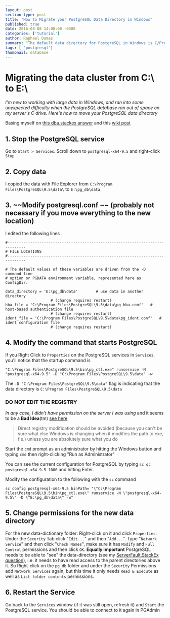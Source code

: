 ```yaml
---
layout: post
section-type: post
title: "How to Migrate your PostgreSQL Data Directory in Windows"
published: true
date: 2016-08-08 14:00:00 -0500
categories: ['tutorial']
author: Raphael Dumas
summary: "The default data directory for PostgreSQL in Windows is C/Program Files, but you might not want your database there"
tags: [ 'postgresql']
thumbnail: database  
---
```


# Migrating the data cluster from C:\ to E:\
*I'm new to working with large data in Windows, and ran into some unexpected difficulty when the PostgreSQL database ran out of space on my server's C drive. Here's how to move your PostgreSQL data directory*

Basing myself on [this dba.stackex answer](http://dba.stackexchange.com/a/28927) and this [wiki post](https://wiki.postgresql.org/wiki/Change_the_default_PGDATA_directory_on_Windows)

## 1. Stop the PostgreSQL service

Go to `Start > Services`. Scroll down to `postgresql-x64-9.5` and right-click `Stop`

## 2. Copy data

I copied the data with File Explorer from `C:\Program Files\PostgreSQL\9.5\data\` to `E:\pg_db\data`

## 3. ~~Modify postgresql.conf ~~ (probably not necessary if you move everything to the new location)

I edited the following lines

```
#------------------------------------------------------------------------------
# FILE LOCATIONS
#------------------------------------------------------------------------------

# The default values of these variables are driven from the -D command-line
# option or PGDATA environment variable, represented here as ConfigDir.

data_directory = 'E:\pg_db\data'		# use data in another directory
					# (change requires restart)
hba_file = 'C:\Program Files\PostgreSQL\9.5\data\pg_hba.conf'	# host-based authentication file
					# (change requires restart)
ident_file = 'C:\Program Files\PostgreSQL\9.5\data\pg_ident.conf'	# ident configuration file
					# (change requires restart)
```

## 4. Modify the command that starts PostgreSQL

If you Right Click to `Properties` on the PostgreSQL services in `Services`, you'll notice that the startup command is 

```"C:\Program Files\PostgreSQL\9.5\bin\pg_ctl.exe" runservice -N "postgresql-x64-9.5" -D "C:\Program Files\PostgreSQL\9.5\data" -w```

The `-D "C:\Program Files\PostgreSQL\9.5\data"` flag is indicating that the data directory is `C:\Program Files\PostgreSQL\9.5\data`

### **DO NOT EDIT THE REGISTRY**
_In any case, I didn't have permission on the server I was using_ and it seems to be a **Bad Idea**(tm) [see here](http://stackoverflow.com/a/24877051/4047679)
 
>Direct registry modification should be avoided (because you can't be sure what else Windows is changing when it modifies the path to exe, f.e.) unless you are absolutely sure what you do
 
Start the `cmd` prompt as an administrator by hitting the Windows button and typing `cmd` then right-clicking "Run as Administrator"

You can see the current configuration for PostgreSQL by typing `sc qc postgresql-x64-9.5 1000` and hitting Enter.

Modify the configuration to the following with the `sc` command

```
sc config postgresql-x64-9.5 binPath= "\"C:\Program Files\PostgreSQL\9.5\bin\pg_ctl.exe\" runservice -N \"postgresql-x64-9.5\" -D \"E:\pg_db\data\" -w"
```

## 5. Change permissions for the new data directory
For the new data-dictionary folder: Right-click on it and click `Properties`. Under the `Security` Tab click "`Edit...`" and then "`Add...`". Type  "`Network Service`" and then click "`Check Names`", make sure it has `Modify` and `Full Control` permissions and then click `OK`.
**Equally important** PostgreSQL needs to be able to "see" the data-directory (see my [ServerFault.StackEx question](http://serverfault.com/questions/793461/why-does-changing-data-directory-for-postgresql-9-5-in-server-2008-lead-to-dire?noredirect=1#comment1004149_793461)), i.e. it needs to have read access to the parent directories above it. So Right-click on the `pg_db` folder and under the `Security` Permissions add `Network Services` again, but this time it only needs `Read & Execute` as well as `List folder contents` permissions.

## 6. Restart the Service

Go back to the `Services` window (if it was still open, refresh it) and `Start` the PostgreSQL service. You should be able to connect to it again in PGAdmin
    
